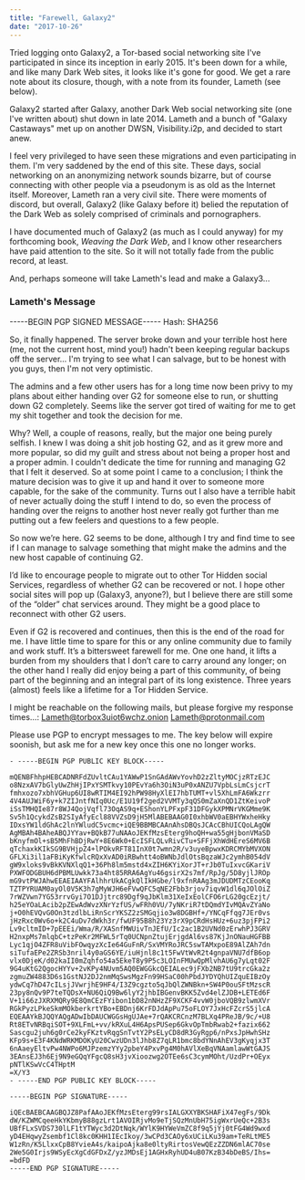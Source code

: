 ```yaml
---
title: "Farewell, Galaxy2"
date: "2017-10-26"
---
```


Tried logging onto Galaxy2, a Tor-based social networking site I've participated in since its inception in early 2015. It's been down for a while, and like many Dark Web sites, it looks like it's gone for good. We get a rare note about its closure, though, with a note from its founder, Lameth (see below).

Galaxy2 started after Galaxy, another Dark Web social networking site (one I've written about) shut down in late 2014. Lameth and a bunch of "Galaxy Castaways" met up on another DWSN, Visibility.i2p, and decided to start anew.

I feel very privileged to have seen these migrations and even participating in them. I'm very saddened by the end of this site. These days, social networking on an anonymizing network sounds bizarre, but of course connecting with other people via a pseudonym is as old as the Internet itself. Moreover, Lameth ran a very civil site. There were moments of discord, but overall, Galaxy2 (like Galaxy before it) belied the reputation of the Dark Web as solely comprised of criminals and pornographers.

I have documented much of Galaxy2 (as much as I could anyway) for my forthcoming book, _Weaving the Dark Web_, and I know other researchers have paid attention to the site. So it will not totally fade from the public record, at least.

And, perhaps someone will take Lameth's lead and make a Galaxy3...

### Lameth's Message

\-----BEGIN PGP SIGNED MESSAGE----- Hash: SHA256

So, it finally happened. The server broke down and your terrible host here (me, not the current host, mind you!) hadn't been keeping regular backups off the server... I'm trying to see what I can salvage, but to be honest with you guys, then I'm not very optimistic.

The admins and a few other users has for a long time now been privy to my plans about either handing over G2 for someone else to run, or shutting down G2 completely. Seems like the server got tired of waiting for me to get my shit together and took the decision for me.

Why? Well, a couple of reasons, really, but the major one being purely selfish. I knew I was doing a shit job hosting G2, and as it grew more and more popular, so did my guilt and stress about not being a proper host and a proper admin. I couldn't dedicate the time for running and managing G2 that I felt it deserved. So at some point I came to a conclusion; I think the mature decision was to give it up and hand it over to someone more capable, for the sake of the community. Turns out I also have a terrible habit of never actually doing the stuff I intend to do, so even the process of handing over the reigns to another host never really got further than me putting out a few feelers and questions to a few people.

So now we’re here. G2 seems to be done, although I try and find time to see if I can manage to salvage something that might make the admins and the new host capable of continuing G2.

I’d like to encourage people to migrate out to other Tor Hidden social Services, regardless of whether G2 can be recovered or not. I hope other social sites will pop up (Galaxy3, anyone?), but I believe there are still some of the “older” chat services around. They might be a good place to reconnect with other G2 users.

Even if G2 is recovered and continues, then this is the end of the road for me. I have little time to spare for this or any online community due to family and work stuff. It’s a bittersweet farewell for me. One one hand, it lifts a burden from my shoulders that I don’t care to carry around any longer; on the other hand I really did enjoy being a part of this community, of being part of the beginning and an integral part of its long existence. Three years (almost) feels like a lifetime for a Tor Hidden Service.

I might be reachable on the following mails, but please forgive my response times…: Lameth@torbox3uiot6wchz.onion Lameth@protonmail.com

Please use PGP to encrypt messages to me. The key below will expire soonish, but ask me for a new key once this one no longer works.

```
- -----BEGIN PGP PUBLIC KEY BLOCK-----

mQENBFhhpHEBCADNRFdZUvltCAu1YAWwP1SnGAdAWvYovhD2zZltyMOCjzRTzEJC
o8NzxAV7bGlyUwZhHjIPxYSMTkvy10PEvYa6h3OiN3uP0xANZU7VpbLsLmCsjcrT
fmhxozo7xbhVGHup6UI8wRTIM4EI92hPW98HyXlEI7hbTUMT+vl5XhLmFA6Wkzrr
4V4AUJWiF6y+k7ZIJntfNIq0Uc/E1U19f2ged2VVMTy3qQS0mZaXnQD1ZtKeivoP
iSsTMHQIe87r8WJ4QojVqfl73OqAS9q+EShonYLPFxpF31DFGykXPMNrVKGMme9K
Sv5h1QcykdZsB2SIyAfyEcl88VVZsD9jH5MlABEBAAG0I0xhbWV0aEBHYWxheHky
IDxsYW1ldGhAc2lnYWludC5vcmc+iQE9BBMBCAAnAhsDBQsJCAcCBhUICQoLAgQW
AgMBAh4BAheABQJYYav+BQkB77uNAAoJEKfMzsEterg9hoQH+wa55gHjbonVMaSD
bKnyfmOl+sB5MhFhBDjRwY+8E6Wk0+EcISFLQLvRivCTu+SFFjXhWdHEreS6MV6B
qTchaxkKIkSG9BVHjpZ4+lPOkvRFT81InX0t7wmn2R/v3uyeBpwxKDRCMYbMVXON
GFLXi3il1aFBiKyKfwlcRQxXvAD0iRBwhtt4oBWNbJdlOtsBqzaWJc2ymhB054dV
gW9xloks9vBkKVNXlqQ1+36Ph8lm5mstd4xZIH6KYiXorJT+rJb0TuIxvcGKariV
PXWFODGBUH6dPBMLUwkk73a4ht85RRA6AgYu46gsirX2s7mf/RpJg/5D8yjlJROp
mG9vtPWJAhwEEAEIAAYFAlhhrUkACgkQlIkHGbe/l9xfnRAAg3mJDUDMTzCEooKq
TZTPYRUAM0ayOl0V5K3h7gMyWJH6eFVwQFC5qNE2Fbb3rjov7iqvW1dl6qJOlOiZ
7rWZVwn7YG53rrvGyi7O1DJjtrc89Dgf9qJbKlm31XeIxEolCFO6rLG20gcEzjt/
h25eYOaLAcib2pZEwAdWvzXNrYzfUS/wFRh0VU/7yNKriR7tDQmdYIvMQAvZYaNo
j+O0hEVQvG0On3tzdlbLiRnScrYKSZ2zSMGqjio3w8DGBHf+/YNCqFfqg7JEr0vs
jHzRxc0Wv6o+k2C4uDv7dWkh3r/fwUF95B8h23Yz3rX9pCRdHsHUz+6uz3pjFPi2
Lv9cltmID+7pEEEi/Wma/R/XASnfMWUivTnJEfU/Ic2ac1B2UVNd0zErwhPJ3GRV
H2nxpMs7mlqbC+tzPeKr2MFWL5rTq0UCNpnZtujErjgdAl6vs87KjJnONauHGFBB
Lyc1qjO4ZFR8uVibFOwqyzXcIe64GuFnR/SxVMYRoJRC5swTAMxpoE89AlZAh7dn
siTufaEPe2ZRSb3nril4y0aGS6YE/iuHjnl8c1t5FwVtWvR2t4gnpaVNU7dfB6op
vlx0DjeK/d02kaII0mZqhfo54a5EkeT8y9P5c3LOInFMUwQpMlvhAU6g7yLqt02F
9G4uKtG2QgocHYYv+2vKPy4NUvm5AQ0EWGGkcQEIALec9jFXb2NB7tU9trcGka2z
zgmuZW4883D6s1GstNJ2DJ2nmMqSwsMgzFn99HSaC00hPbdJYDYQhUIZquEIBzOy
ydwCq7hD47cILsjJVwrjhE9HF4/I3Z9cgzto5qJbQlZWNBkn+SW4P0ouSFtMzscR
23py8nQv9P7teTQDsX+NU6QiQ9Bw6lyY2jhbIBGenvBKK5Zvd4elZJDB+LETEd6F
V+1i66zJXRXMQRy9E8QmCEzFYibon1bD82nNHzZF9XCKF4vvW0jboVQB9zlwmXVr
RGkPyzLPkeSkmMOkberkrtYBo+EBDnj6KrFDJdApPu75oFLOY7JxHcFZcrS5jlcA
EQEAAYkBJQQYAQgADwIbDAUCWGGsHgUJAe+7rQAKCRCnzM7BLXq4PReJB/9c/+U8
Rt8ETvNRBqiSOT+9XLFmL+vv/kRXuL4H6ApsPUSep6GkvOpTmbRwab2+fazix662
Sascgu2juh6g0rCe2kyFKztvRqgSnTvtY2PsELyCD8dR3GyRgp6/nPxsJpHwhSHz
KFp9s+E3F4KNdWRKMDOKyU20CwzUDn3lJhb8Z7qLR1bmc8bdYNnAhEV3gKyqjx3T
6nAaeyEltvPw4NWPo6MJPzemzYYy2pbeY4PxvPg4M0hAVlXeBqVNAamlawWtGAJS
3EAnsEJ3h6Ej9N9eGQqYFgcQ8sH3jvXioozwg2OTEe6sC3cymMOht/UzdPr+OEyx
pNTlKSwVcC4THptM
=X/Y3
- -----END PGP PUBLIC KEY BLOCK-----

-----BEGIN PGP SIGNATURE-----

iQEcBAEBCAAGBQJZ8PafAAoJEKfMzsEterg99rsIALGXXYBKSHAFiX47egFs/9Dk
dW/KZWMCqeeHkYKbmyB88gzLrt1AVOIRjvMo9eTjSQzMnUbH75igWxrUeQc+2B3s
UBfFLxSVDS730lLF1tYTWyc3d2DtNqk/WYlK9HYWeVmZC8f9q5jYj0tFG4Wd9wxd
yD4EHqwyZsembf1Cl8kc0KHH1IEcIkoy/3wCPd3CAOy6xUCiLKu39am+TeRLtME5
W1zRn/K5LlxxCpB8YvieA4s/kaipoAjka8e0ltyRirtosVewQEzZZDN6mlAC70se
2We5G0Irjs9WSyEcXgCdGFDxZ/yzJMDsEj1AGHxRyhUD4uB07KzB34bDeBS/Ihs=
=bdFD
-----END PGP SIGNATURE-----


```
